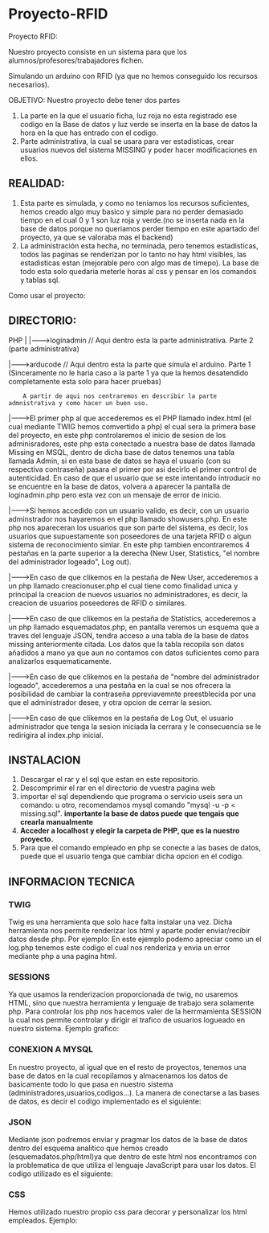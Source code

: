 # Proyecto-RFID
Proyecto RFID:

Nuestro proyecto consiste en un sistema para que los alumnos/profesores/trabajadores fichen.

Simulando un arduino con RFID (ya que no hemos conseguido los recursos necesarios).

OBJETIVO: Nuestro proyecto debe tener dos partes 

1. La parte en la que el usuario ficha, luz roja no esta registrado ese codigo en la Base de datos y luz verde se inserta en la base de datos la hora en la que has entrado con el codigo.
2. Parte administrativa, la cual se usara para ver estadisticas, crear usuarios nuevos del sistema MISSING y poder hacer modificaciones en ellos.

## REALIDAD: 

1. Esta parte es simulada, y como no teniamos los recursos suficientes, hemos creado algo muy basico y simple para no perder demasiado tiempo en el cual 0 y 1 son luz roja y verde.(no se inserta nada en la base de datos porque no queriamos perder tiempo en este apartado del proyecto, ya que se valoraba mas el backend)
2. La administración esta hecha, no terminada, pero tenemos estadisticas, todos las paginas se renderizan por lo tanto no hay html visibles, las estadisticas estan (mejorable pero con algo mas de timepo). La base de todo esta solo quedaria meterle horas al css y pensar en los comandos y tablas sql.


Como usar el proyecto:

## DIRECTORIO:

PHP
|
|--->loginadmin // Aqui dentro esta la parte administrativa. Parte 2 (parte administrativa)


|--->arducode // Aqui dentro esta la parte que simula el arduino. Parte 1 (Sinceramente no le haria caso a la parte 1 ya que la hemos desatendido completamente esta solo para hacer pruebas)


        A partir de aqui nos centraremos en describir la parte admnistrativa y como hacer un buen uso.
        
        
        
|--->El primer php al que accederemos es el PHP llamado index.html (el cual mediante TWIG hemos comvertido a php) el cual sera la primera base del proyecto, en este php controlaremos el inicio de sesion de los adminisradores, este php esta conectado a nuestra base de datos llamada Missing en MSQL, dentro de dicha base de datos tenemos una tabla llamada Admin, si en esta base de datos se haya el usuario (con su respectiva contraseña) pasara el primer por asi decirlo el primer control de autenticidad. En caso de que el usuario que se este intentando introducir no se encuentre en la base de datos, volvera a aparecer la pantalla de loginadmin.php pero esta vez con un mensaje de error de inicio. 



|--->Si hemos accedido con un usuario valido, es decir, con un usuario adminstrador nos hayaremos en el php llamado showusers.php. En este php nos apareceran los usuarios que son parte del sistema, es decir, los usuarios que supuestamente son poseedores de una tarjeta RFID o algun sistema de reconocimiento simlar. En este php tambien encontraremos 4 pestañas en la parte superior a la derecha (New User, Statistics, "el nombre del administrador logeado", Log out).



|--->En caso de que clikemos en la pestaña de New User, accederemos a un php llamado creacionuser.php el cual tiene como finalidad unica y principal la creacion de nuevos usuarios no administradores, es decir, la creacion de usuarios poseedores de RFID o similares.


|--->En caso de que clikemos en la pestaña de Statistics, accederemos a un php llamado esquemadatos.php, en pantalla veremos un esquema que a traves del lenguaje JSON, tendra acceso a una tabla de la base de datos missing anteriormente citada. Los datos que la tabla recopila son datos añadidos a mano ya que aun no contamos con datos suficientes como para analizarlos esquematicamente.


|--->En caso de que clikemos en la pestaña de "nombre del administrador logeado", accederemos a una pestaña en la cual se nos ofrecera la posibilidad de cambiar la contraseña ppreviavemnte preestblecida por una que el administrador desee, y otra opcion de cerrar la sesion.



|--->En caso de que clikemos en la pestaña de Log Out, el usuario administrador que tenga la sesion iniciada la cerrara y le consecuencia se le redirigira al index.php inicial.

## INSTALACION

1. Descargar el rar y el sql que estan en este repositorio.
2. Descomprimir el rar en el directorio de vuestra pagina web
3. importar el sql dependiendo que programa o servicio useis sera un comando: u otro, recomendamos mysql comando "mysql -u <username> -p <databasename> < missing.sql". **importante la base de datos puede que tengais que crearla manualmente**
4. **Acceder a localhost y elegir la carpeta de PHP, que es la nuestro proyecto.**
5. Para que el comando empleado en php se conecte a las bases de datos, puede que el usuario tenga que cambiar dicha opcion en el codigo.
        
## INFORMACION TECNICA

### TWIG
Twig es una herramienta que solo hace falta instalar una vez. Dicha herramienta nos permite renderizar los html y aparte poder enviar/recibir datos desde php. Por ejemplo: En este ejemplo podemo apreciar como un el log.php tenemos este codigo el cual nos renderiza y envia un error mediante php a una pagina html. 
                
                
### SESSIONS    
Ya que usamos la renderizacion proporcionada de twig, no usaremos HTML, sino que nuestra herramienta y lenguaje de trabajo sera solamente php. Para controlar los php nos hacemos valer de la herrmamienta SESSION la cual nos permite controlar y dirigir el trafico de usuarios logueado en nuestro sistema. Ejemplo grafico: 
                
### CONEXION A MYSQL    
En nuestro proyecto, al igual que en el resto de proyectos, tenemos una base de datos en la cual recopilamos y almacenamos los datos de basicamente todo lo que pasa en nuestro sistema (administradores,usuarios,codigos...). La manera de conectarse a las bases de datos, es decir el codigo implementado es el siguiente:
                
### JSON 
Mediante json podremos enviar y pragmar los datos de la base de datos dentro del esquema analitico que hemos creado (esquemadatos.php/html)ya que dentro de este html nos encontramos con la problematica de que utiliza el lenguaje JavaScript para usar los datos. El codigo utilizado es el siguiente: 
                
### CSS
Hemos utilizado nuestro propio css para decorar y personalizar los html empleados. Ejemplo:

